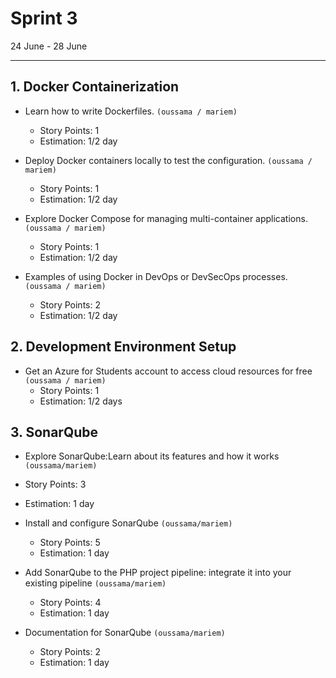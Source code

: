 # Sprint 3

24 June - 28 June

---

## 1. Docker Containerization

- Learn how to write Dockerfiles.
  `(oussama / mariem)`

   - Story Points: 1
   - Estimation: 1/2 day

- Deploy Docker containers locally to test the configuration.
  `(oussama / mariem)`

  - Story Points: 1
  - Estimation: 1/2 day

- Explore Docker Compose for managing multi-container applications.
  `(oussama / mariem)`

  - Story Points: 1
  - Estimation: 1/2 day

- Examples of using Docker in DevOps or DevSecOps processes.
  `(oussama / mariem)`

  - Story Points: 2
  - Estimation: 1/2 day

## 2. Development Environment Setup

- Get an Azure for Students account to access cloud resources for free
  `(oussama / mariem)`
  - Story Points: 1
  - Estimation: 1/2 days

## 3. SonarQube 


- Explore SonarQube:Learn about its features and how it works `(oussama/mariem)`
  
 - Story Points: 3
- Estimation: 1 day

- Install and configure SonarQube `(oussama/mariem)`
  
   - Story Points: 5
   - Estimation: 1 day

- Add SonarQube to the PHP project pipeline: integrate it into your existing pipeline `(oussama/mariem)`
  
    - Story Points: 4
   - Estimation: 1 day
  
- Documentation for SonarQube `(oussama/mariem)`
  
   - Story Points: 2
   - Estimation: 1 day

